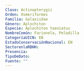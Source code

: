 ```yaml
---
Clase: Actinopterygii
Orden: Osmeriformes
Familia: Galaxiidae
Género: Aplochiton
Especie: Aplochiton taeniatus
NombreComún: Farionela, Peladilla
CategoríaUICN: EN
EstadoConservaciónNacional: EN
SectorenlaRBHH: 
Presencia: 
TipoDeDato: 
Fuente: ""
---
```

